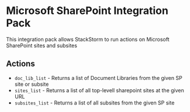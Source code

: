 # Microsoft SharePoint Integration Pack

This integration pack allows StackStorm to run actions on Microsoft SharePoint sites and subsites

## Actions
* `doc_lib_list`  - Returns a list of Document Libraries from the given SP site or subsite
* `sites_list`    - Returns a list of all top-levell sharepoint sites at the given URL
* `subsites_list` - Returns a list of all subsites from the given SP site
